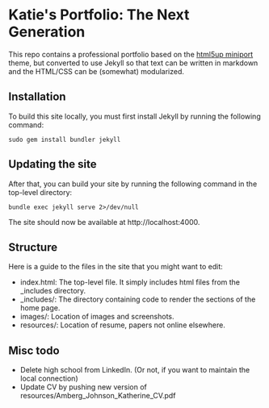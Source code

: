 # Katie's Portfolio: The Next Generation

This repo contains a professional portfolio based on the [html5up miniport](https://html5up.net/miniport) theme, but converted to use Jekyll so that text can be written in markdown and the HTML/CSS can be (somewhat) modularized.

## Installation

To build this site locally, you must first install Jekyll by running the following command:

```
sudo gem install bundler jekyll
```

## Updating the site

After that, you can build your site by running the following command in the top-level directory:

```
bundle exec jekyll serve 2>/dev/null
````

The site should now be available at http://localhost:4000.

## Structure

Here is a guide to the files in the site that you might want to edit:

 * index.html: The top-level file. It simply includes html files from the \_includes directory.
 * \_includes/: The directory containing code to render the sections of the home page.
 * images/: Location of images and screenshots.
 * resources/: Location of resume, papers not online elsewhere.


## Misc todo

  * Delete high school from LinkedIn. (Or not, if you want to maintain the local connection)
  * Update CV by pushing new version of resources/Amberg_Johnson_Katherine_CV.pdf


